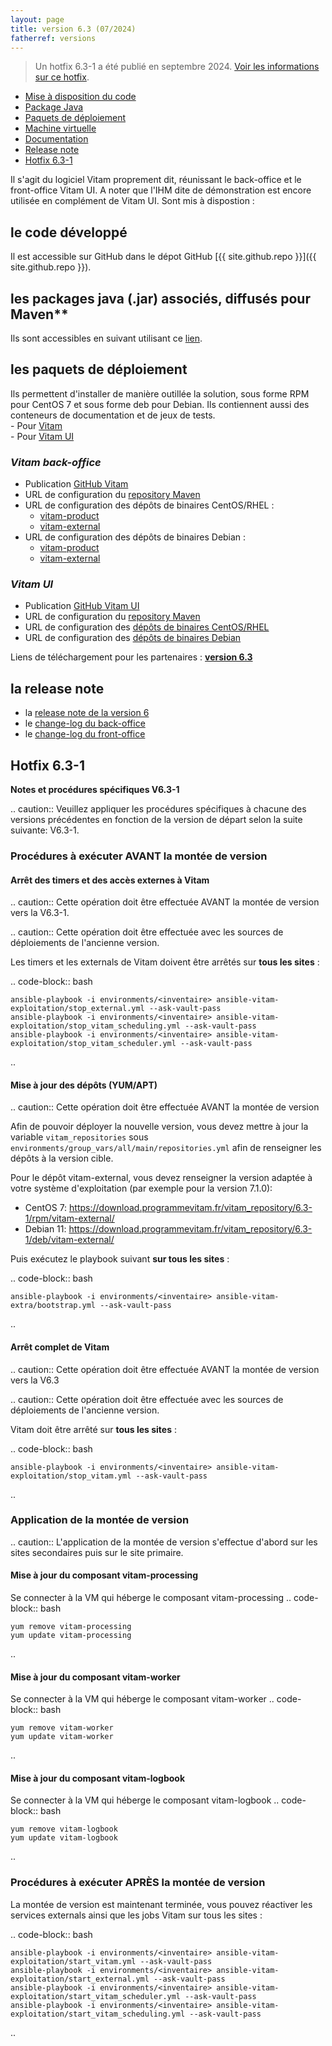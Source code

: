 ```yaml
---
layout: page
title: version 6.3 (07/2024)
fatherref: versions
---
```


> Un hotfix 6.3-1 a été publié en septembre 2024. [Voir les informations sur ce hotfix](#hotfix).

* [Mise à disposition du code](#github)
* [Package Java](#java)
* [Paquets de déploiement](#déploiement)
* [Machine virtuelle](#vm)
* [Documentation](#doc)
* [Release note](#rn)
* [Hotfix 6.3-1](#hotfix)


Il s'agit du logiciel Vitam proprement dit, réunissant le back-office et le front-office Vitam UI. A noter que l'IHM dite de démonstration est encore utilisée en complément de Vitam UI. Sont mis à dispostion :

<a name="github"></a>
## le code développé

Il est accessible sur GitHub dans le dépot GitHub [{{ site.github.repo }}]({{ site.github.repo }}).

<a name="java"></a>
## les packages java (.jar) associés, diffusés pour Maven**

Ils sont accessibles en suivant utilisant ce [lien](https://download.programmevitam.fr/vitam_repository/6.3/mvn_repo/).

<a name="déploiement"></a>
## les paquets de déploiement

Ils permettent d'installer de manière outillée la solution, sous forme RPM pour CentOS 7 et sous forme deb pour Debian. Ils contiennent aussi des conteneurs de documentation et de jeux de tests.  
    - Pour [Vitam](https://github.com/ProgrammeVitam/deployment/tree/6.3/vitam)  
    - Pour [Vitam UI](https://github.com/ProgrammeVitam/deployment/tree/6.3/vitam-ui)

### *Vitam back-office*

- Publication [GitHub Vitam](https://github.com/ProgrammeVitam/vitam/tree/6.3)
- URL de configuration du [repository Maven](hhttps://download.programmevitam.fr/vitam_repository/6.3/mvn_repo/) 
- URL de configuration des dépôts de binaires CentOS/RHEL :  
    - [vitam-product](https://download.programmevitam.fr/vitam_repository/6.3/rpm/vitam-product/)  
    - [vitam-external](https://download.programmevitam.fr/vitam_repository/6.3/rpm/vitam-external/)  
- URL de configuration des dépôts de binaires Debian :  
    - [vitam-product](https://download.programmevitam.fr/vitam_repository/6.3/deb/vitam-product/ )  
    - [vitam-external](https://download.programmevitam.fr/vitam_repository/6.3/deb/vitam-external/)

### *Vitam UI*

- Publication [GitHub Vitam UI](https://github.com/ProgrammeVitam/vitam-ui/tree/6.3)
- URL de configuration du [repository Maven](https://download.programmevitam.fr/vitamui/6.3/mvn_repo/)
- URL de configuration des [dépôts de binaires CentOS/RHEL](https://download.programmevitam.fr/vitamui/6.3/rpm/)
- URL de configuration des [dépôts de binaires Debian](https://download.programmevitam.fr/vitamui/6.3/deb/)


Liens de téléchargement pour les partenaires :  [**version 6.3**](https://releases.programmevitam.fr/6.3/index.html)

<a name="rn"></a>  
## la release note

- la [release note de la version 6](/ressources/RefCourant/Release_notes_6.1_v1.pdf)
- le [change-log du back-office](/ressources/RefCourant/vitam-changelog.6.3.pdf)
- le [change-log du front-office](/ressources/RefCourant/vitamui-changelog.6.3.pdf)

<a name="hotfix"></a>
## Hotfix 6.3-1

**Notes et procédures spécifiques V6.3-1**

.. caution:: Veuillez appliquer les procédures spécifiques à chacune des versions précédentes en fonction de la version de départ selon la suite suivante: V6.3-1.

### Procédures à exécuter AVANT la montée de version

#### Arrêt des timers et des accès externes à Vitam

.. caution:: Cette opération doit être effectuée AVANT la montée de version vers la V6.3-1.

.. caution:: Cette opération doit être effectuée avec les sources de déploiements de l'ancienne version.

Les timers et les externals de Vitam doivent être arrêtés sur **tous les sites** :

.. code-block:: bash

    ansible-playbook -i environments/<inventaire> ansible-vitam-exploitation/stop_external.yml --ask-vault-pass
    ansible-playbook -i environments/<inventaire> ansible-vitam-exploitation/stop_vitam_scheduling.yml --ask-vault-pass
    ansible-playbook -i environments/<inventaire> ansible-vitam-exploitation/stop_vitam_scheduler.yml --ask-vault-pass

..

#### Mise à jour des dépôts (YUM/APT)

.. caution:: Cette opération doit être effectuée AVANT la montée de version

Afin de pouvoir déployer la nouvelle version, vous devez mettre à jour la variable ``vitam_repositories`` sous ``environments/group_vars/all/main/repositories.yml`` afin de renseigner les dépôts à la version cible.

Pour le dépôt vitam-external, vous devez renseigner la version adaptée à votre système d'exploitation (par exemple pour la version 7.1.0):

* CentOS 7: https://download.programmevitam.fr/vitam_repository/6.3-1/rpm/vitam-external/
* Debian 11: https://download.programmevitam.fr/vitam_repository/6.3-1/deb/vitam-external/

Puis exécutez le playbook suivant **sur tous les sites** :

.. code-block:: bash

    ansible-playbook -i environments/<inventaire> ansible-vitam-extra/bootstrap.yml --ask-vault-pass

..

#### Arrêt complet de Vitam

.. caution:: Cette opération doit être effectuée AVANT la montée de version vers la V6.3

.. caution:: Cette opération doit être effectuée avec les sources de déploiements de l'ancienne version.

Vitam doit être arrêté sur **tous les sites** :

.. code-block:: bash

    ansible-playbook -i environments/<inventaire> ansible-vitam-exploitation/stop_vitam.yml --ask-vault-pass

..

### Application de la montée de version

.. caution:: L'application de la montée de version s'effectue d'abord sur les sites secondaires puis sur le site primaire.

#### Mise à jour du composant vitam-processing

Se connecter à la VM qui héberge le composant vitam-processing
.. code-block:: bash

    yum remove vitam-processing
    yum update vitam-processing

..

#### Mise à jour du composant vitam-worker

Se connecter à la VM qui héberge le composant vitam-worker
.. code-block:: bash

    yum remove vitam-worker
    yum update vitam-worker

..

#### Mise à jour du composant vitam-logbook

Se connecter à la VM qui héberge le composant vitam-logbook
.. code-block:: bash

    yum remove vitam-logbook
    yum update vitam-logbook

..

### Procédures à exécuter APRÈS la montée de version

La montée de version est maintenant terminée, vous pouvez réactiver les services externals ainsi que les jobs Vitam sur tous les sites :

.. code-block:: bash

    ansible-playbook -i environments/<inventaire> ansible-vitam-exploitation/start_vitam.yml --ask-vault-pass
    ansible-playbook -i environments/<inventaire> ansible-vitam-exploitation/start_external.yml --ask-vault-pass
    ansible-playbook -i environments/<inventaire> ansible-vitam-exploitation/start_vitam_scheduler.yml --ask-vault-pass
    ansible-playbook -i environments/<inventaire> ansible-vitam-exploitation/start_vitam_scheduling.yml --ask-vault-pass

..
